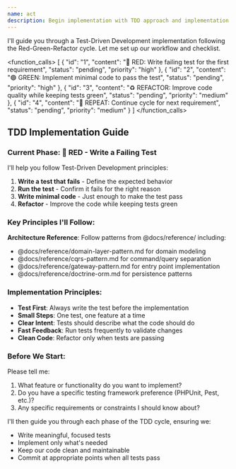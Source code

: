 ```yaml
---
name: act
description: Begin implementation with TDD approach and implementation checklist
---
```


I'll guide you through a Test-Driven Development implementation following the Red-Green-Refactor cycle. Let me set up our workflow and checklist.

<function_calls>
<invoke name="TodoWrite">
<parameter name="todos">[
  {
    "id": "1",
    "content": "🔴 RED: Write failing test for the first requirement",
    "status": "pending",
    "priority": "high"
  },
  {
    "id": "2", 
    "content": "🟢 GREEN: Implement minimal code to pass the test",
    "status": "pending",
    "priority": "high"
  },
  {
    "id": "3",
    "content": "♻️ REFACTOR: Improve code quality while keeping tests green",
    "status": "pending",
    "priority": "medium"
  },
  {
    "id": "4",
    "content": "🔄 REPEAT: Continue cycle for next requirement",
    "status": "pending",
    "priority": "medium"
  }
]</parameter>
</invoke>
</function_calls>

## TDD Implementation Guide

### Current Phase: 🔴 RED - Write a Failing Test

I'll help you follow Test-Driven Development principles:

1. **Write a test that fails** - Define the expected behavior
2. **Run the test** - Confirm it fails for the right reason
3. **Write minimal code** - Just enough to make the test pass
4. **Refactor** - Improve the code while keeping tests green

### Key Principles I'll Follow:

**Architecture Reference**: Follow patterns from @docs/reference/ including:
- @docs/reference/domain-layer-pattern.md for domain modeling
- @docs/reference/cqrs-pattern.md for command/query separation  
- @docs/reference/gateway-pattern.md for entry point implementation
- @docs/reference/doctrine-orm.md for persistence patterns

### Implementation Principles:

- **Test First**: Always write the test before the implementation
- **Small Steps**: One test, one feature at a time
- **Clear Intent**: Tests should describe what the code should do
- **Fast Feedback**: Run tests frequently to validate changes
- **Clean Code**: Refactor only when tests are passing

### Before We Start:

Please tell me:
1. What feature or functionality do you want to implement?
2. Do you have a specific testing framework preference (PHPUnit, Pest, etc.)?
3. Any specific requirements or constraints I should know about?

I'll then guide you through each phase of the TDD cycle, ensuring we:
- Write meaningful, focused tests
- Implement only what's needed
- Keep our code clean and maintainable
- Commit at appropriate points when all tests pass
